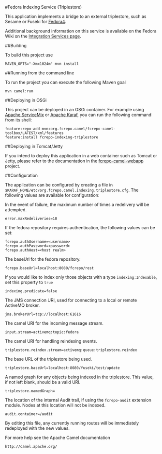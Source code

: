 #Fedora Indexing Service (Triplestore)

This application implements a bridge to an external triplestore,
such as Sesame or Fuseki for [Fedora4](http://fcrepo.org).

Additional background information on this service is available on the Fedora Wiki on the
[Integration Services page](https://wiki.duraspace.org/display/FEDORA4x/Integration+Services).

##Building

To build this project use

    MAVEN_OPTS="-Xmx1024m" mvn install

##Running from the command line

To run the project you can execute the following Maven goal

    mvn camel:run

##Deploying in OSGi

This project can be deployed in an OSGi container. For example using
[Apache ServiceMix](http://servicemix.apache.org/) or 
[Apache Karaf](http://karaf.apache.org), you can run the following
command from its shell:

    feature:repo-add mvn:org.fcrepo.camel/fcrepo-camel-toolbox/LATEST/xml/features
    feature:install fcrepo-indexing-triplestore

##Deploying in Tomcat/Jetty

If you intend to deploy this application in a web container such as Tomcat or Jetty,
please refer to the documentation in the
[fcrepo-camel-webapp](https://github.com/fcrepo4-exts/fcrepo-camel-toolbox/tree/master/fcrepo-camel-webapp)
project.

##Configuration

The application can be configured by creating a file in
`$KARAF_HOME/etc/org.fcrepo.camel.indexing.triplestore.cfg`. The following
values are available for configuration:

In the event of failure, the maximum number of times a redelivery will be attempted.

    error.maxRedeliveries=10

If the fedora repository requires authentication, the following values
can be set:

    fcrepo.authUsername=<username>
    fcrepo.authPassword=<password>
    fcrepo.authHost=<host realm>

The baseUrl for the fedora repository.

    fcrepo.baseUrl=localhost:8080/fcrepo/rest

If you would like to index only those objects with a type `indexing:Indexable`,
set this property to `true`

    indexing.predicate=false

The JMS connection URI, used for connecting to a local or remote ActiveMQ broker.

    jms.brokerUrl=tcp://localhost:61616

The camel URI for the incoming message stream.

    input.stream=activemq:topic:fedora

The camel URI for handling reindexing events.

    triplestore.reindex.stream=activemq:queue:triplestore.reindex

The base URL of the triplestore being used.

    triplestore.baseUrl=localhost:8080/fuseki/test/update

A named graph for any objects being indexed in the triplestore. This value, if
not left blank, should be a valid URI.

    triplestore.namedGraph=

The location of the internal Audit trail, if using the `fcrepo-audit` extension module.
Nodes at this location will not be indexed.

    audit.container=/audit

By editing this file, any currently running routes will be immediately redeployed
with the new values.

For more help see the Apache Camel documentation

    http://camel.apache.org/

